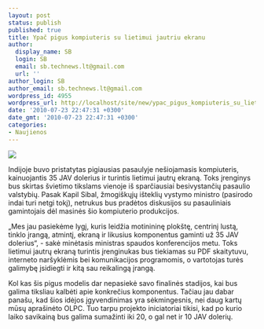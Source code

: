 ```yaml
---
layout: post
status: publish
published: true
title: Ypač pigus kompiuteris su lietimui jautriu ekranu
author:
  display_name: SB
  login: SB
  email: sb.technews.lt@gmail.com
  url: ''
author_login: SB
author_email: sb.technews.lt@gmail.com
wordpress_id: 4955
wordpress_url: http://localhost/site/new/ypac_pigus_kompiuteris_su_lietimui_jautriu_ekranu/
date: '2010-07-23 22:47:31 +0300'
date_gmt: '2010-07-23 22:47:31 +0300'
categories:
- Naujienos
---
```

<div class="imgright"><img src="http://t3.gstatic.com/images?q=tbn:VRJvflSyxQaq2M:http://olpc.com/pics/olpc-xo-4.jpg"  /></div>
<p>Indijoje buvo pristatytas pigiausias pasaulyje nešiojamasis kompiuteris, kainuojantis 35 JAV dolerius ir turintis lietimui jautrų ekraną. Toks įrenginys bus skirtas švietimo tikslams vienoje iš sparčiausiai besivystančių pasaulio valstybių. Pasak Kapil Sibal, žmogiškųjų išteklių vystymo ministro (pasirodo indai turi netgi tokį), netrukus bus pradėtos diskusijos su pasauliniais gamintojais dėl masinės šio kompiuterio produkcijos.</p>
<p>„Mes jau pasiekėme lygį, kuris leidžia motinininę plokštę, centrinį lustą, tinklo įrangą, atmintį, ekraną ir likusius komponentus gaminti už 35 JAV dolerius“, - sakė minėtasis ministras spaudos konferencijos metu. Toks lietimui jautrų ekraną turintis įrenginukas bus tiekiamas su PDF skaitytuvu, interneto naršyklėmis bei komunikacijos programomis, o vartotojas turės galimybę įsidiegti ir kitą sau reikalingą įrangą.</p>
<p>Kol kas šis pigus modelis dar nepasiekė savo finalinės stadijos, kai bus galima tiksliau kalbėti apie konkrečius komponentus. Tačiau jau dabar panašu, kad šios idėjos įgyvendinimas yra sėkmingesnis, nei daug kartų mūsų aprašinėto OLPC. Tuo tarpu projekto iniciatoriai tikisi, kad po kurio laiko savikainą bus galima sumažinti iki 20, o gal net ir 10 JAV dolerių.</p>
